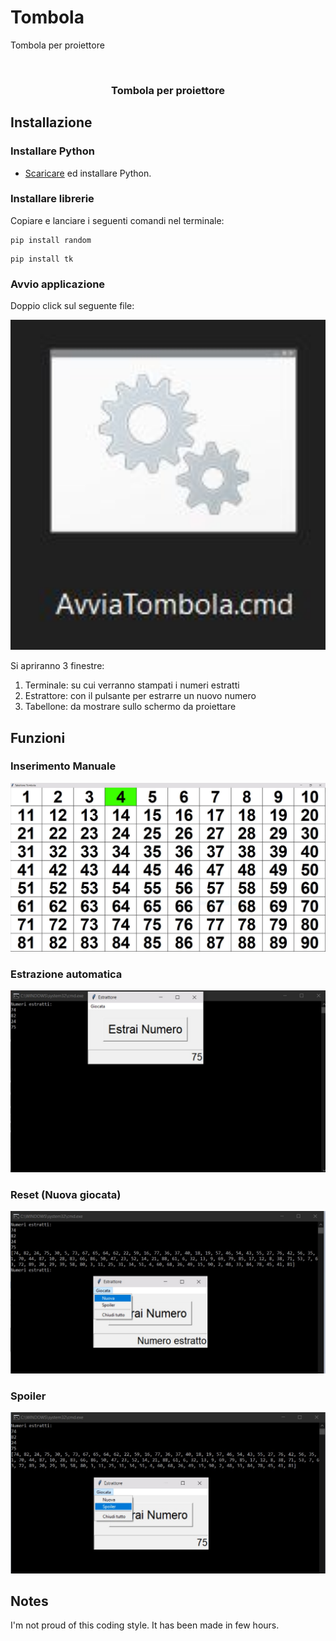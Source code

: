 # Tombola
Tombola per proiettore


<!-- PROJECT LOGO -->
<br />
<p align="center">
  <h3 align="center">Tombola per proiettore</h3>
</p>

<!-- GETTING STARTED -->
## Installazione

### Installare Python

* <a href="https://www.python.org/downloads/">Scaricare</a> ed installare Python.


### Installare librerie

Copiare e lanciare i seguenti comandi nel terminale:

```
pip install random
```
```
pip install tk
```

### Avvio applicazione
Doppio click sul seguente file:
  <p align="center"><img src="immagini/avvia.jpg" alt="avvia" width="550"></p>

Si apriranno 3 finestre:
1. Terminale: su cui verranno stampati i numeri estratti
2. Estrattore: con il pulsante per estrarre un nuovo numero
3. Tabellone: da mostrare sullo schermo da proiettare

## Funzioni
### Inserimento Manuale

 <p align="center"><img src="immagini/manuale.jpg" alt="avvia" width="550"></p>

### Estrazione automatica

 <p align="center"><img src="immagini/estrattore.jpg" alt="avvia" width="550"></p>

### Reset (Nuova giocata)

 <p align="center"><img src="immagini/nuova.jpg" alt="avvia" width="550"></p>


### Spoiler

 <p align="center"><img src="immagini/spoiler.jpg" alt="avvia" width="550"></p>







## Notes
I'm not proud of this coding style. It has been made in few hours.
